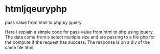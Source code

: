 # htmljqeuryphp
pass value from html to php by jquery

Here i explain a simple code for pass value from html to php using jquery. The data come from a select multiple size  and are passing to a file php for the compute if the request has success. The response is on a div of the same file html.
